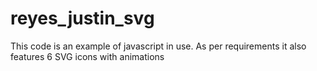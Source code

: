 # reyes_justin_svg
This code is an example of javascript in use.
As per requirements it also features 6 SVG icons with animations